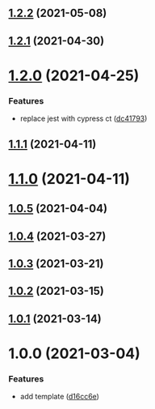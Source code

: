 ## [1.2.2](https://github.com/kporten/template-react/compare/v1.2.1...v1.2.2) (2021-05-08)



## [1.2.1](https://github.com/kporten/template-react/compare/v1.2.0...v1.2.1) (2021-04-30)



# [1.2.0](https://github.com/kporten/template-react/compare/v1.1.1...v1.2.0) (2021-04-25)


### Features

* replace jest with cypress ct ([dc41793](https://github.com/kporten/template-react/commit/dc41793bb2b52e0595f13050e621a054551c434c))



## [1.1.1](https://github.com/kporten/template-react/compare/v1.1.0...v1.1.1) (2021-04-11)



# [1.1.0](https://github.com/kporten/template-react/compare/v1.0.5...v1.1.0) (2021-04-11)



## [1.0.5](https://github.com/kporten/template-react/compare/v1.0.4...v1.0.5) (2021-04-04)



## [1.0.4](https://github.com/kporten/template-react/compare/v1.0.3...v1.0.4) (2021-03-27)



## [1.0.3](https://github.com/kporten/template-react/compare/v1.0.2...v1.0.3) (2021-03-21)



## [1.0.2](https://github.com/kporten/template-react/compare/v1.0.1...v1.0.2) (2021-03-15)



## [1.0.1](https://github.com/kporten/template-react/compare/v1.0.0...v1.0.1) (2021-03-14)



# 1.0.0 (2021-03-04)


### Features

* add template ([d16cc6e](https://github.com/kporten/template-react/commit/d16cc6eb6eb53e2d7153c90a3b6927c15ee51f50))



